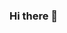### Hi there 👋

<!--
**TitanAngadh/TitanAngadh** is a ✨ _special_ ✨ repository because its `README.md` (this file) appears on your GitHub profile.

- 🌱 I’m currently learning Java
- 🤔 I’m looking for help with Java and Other Programming Languages
- 😄 Pronouns: he/him
-->

